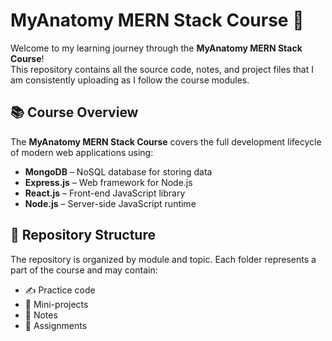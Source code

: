 # MyAnatomy MERN Stack Course 🚀

Welcome to my learning journey through the **MyAnatomy MERN Stack Course**!  
This repository contains all the source code, notes, and project files that I am consistently uploading as I follow the course modules.

## 📚 Course Overview

The **MyAnatomy MERN Stack Course** covers the full development lifecycle of modern web applications using:

- **MongoDB** – NoSQL database for storing data
- **Express.js** – Web framework for Node.js
- **React.js** – Front-end JavaScript library
- **Node.js** – Server-side JavaScript runtime

## 📂 Repository Structure

The repository is organized by module and topic. Each folder represents a part of the course and may contain:

- ✍️ Practice code
- 📁 Mini-projects
- 📝 Notes
- 🧪 Assignments

